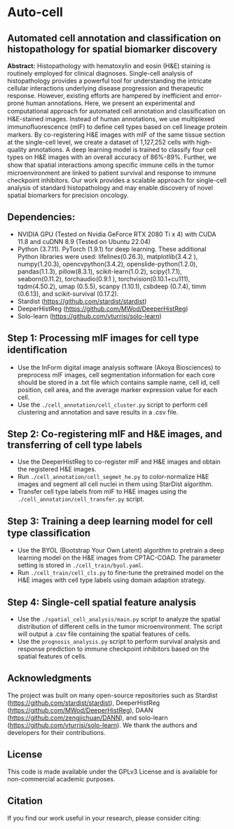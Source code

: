 Auto-cell  
===========
## Automated cell annotation and classification on histopathology for spatial biomarker discovery

**Abstract:** Histopathology with hematoxylin and eosin (H&E) staining is routinely employed for clinical diagnoses. Single-cell analysis of histopathology provides a powerful tool for understanding the intricate cellular interactions underlying disease progression and therapeutic response. However, existing efforts are hampered by inefficient and error-prone human annotations. Here, we present an experimental and computational approach for automated cell annotation and classiﬁcation on H&E-stained images. Instead of human annotations, we use multiplexed immunoﬂuorescence (mIF) to deﬁne cell types based on cell lineage protein markers. By co-registering H&E images with mIF of the same tissue section at the single-cell level, we create a dataset of 1,127,252 cells with high-quality annotations. A deep learning model is trained to classify four cell types on H&E images with an overall accuracy of 86%-89%. Further, we show that spatial interactions among speciﬁc immune cells in the tumor microenvironment are linked to patient survival and response to immune checkpoint inhibitors. Our work provides a scalable approach for single-cell analysis of standard histopathology and may enable discovery of novel spatial biomarkers for precision oncology.

## Dependencies:
* NVIDIA GPU (Tested on Nvidia GeForce RTX 2080 Ti x 4) with CUDA 11.8 and cuDNN 8.9 (Tested on Ubuntu 22.04)
* Python (3.7.11). PyTorch (1.9.1) for deep learning. These additional Python libraries were used: lifelines(0.26.3), matplotlib(3.4.2 ), numpy(1.20.3), opencvpython(3.4.2), openslide-python(1.2.0), pandas(1.1.3), pillow(8.3.1), scikit-learn(1.0.2), scipy(1.7.1), seaborn(0.11.2), torchaudio(0.9.1 ), torchvision(0.10.1+cu111), tqdm(4.50.2), umap (0.5.5), scanpy (1.10.1), csbdeep (0.7.4), timm (0.6.13), and scikit-survival (0.17.2).
* Stardist (https://github.com/stardist/stardist)
* DeeperHistReg (https://github.com/MWod/DeeperHistReg)
* Solo-learn (https://github.com/vturrisi/solo-learn)

## Step 1: Processing mIF images for cell type identiﬁcation
* Use the InForm digital image analysis software (Akoya Biosciences) to preprocess mIF images, cell segmentation information for each core should be stored in a .txt file which contains sample name, cell id, cell position, cell area, and the average marker expression value for each cell.
* Use the `./cell_annotation/cell_cluster.py` script to perform cell clustering and annotation and save results in a .csv file.

## Step 2: Co-registering mIF and H&E images, and transferring of cell type labels
* Use the DeeperHistReg to co-register mIF and H&E images and obtain the registered H&E images.
* Run `./cell_annotation/cell_segmet_he.py` to color-normalize H&E images and segment all cell nuclei in them using StarDist algorithm.
* Transfer cell type labels from mIF to H&E images using the `./cell_annotation/cell_transfer.py` script.

## Step 3: Training a deep learning model for cell type classiﬁcation
* Use the BYOL (Bootstrap Your Own Latent) algorithm to pretrain a deep learning model on the H&E images from CPTAC-COAD. The parameter setting is stored in `./cell_train/byol.yaml`.
* Run `./cell_train/cell_cls.py` to fine-tune the pretrained model on the H&E images with cell type labels using domain adaption strategy.

## Step 4: Single-cell spatial feature analysis
* Use the `./spatial_cell_analysis/main.py` script to analyze the spatial distribution of different cells in the tumor microenvironment. The script will output a .csv file containing the spatial features of cells.
* Use the `prognosis_analysis.py` script to perform survival analysis and response prediction to immune checkpoint inhibitors based on the spatial features of cells.

## Acknowledgments
The project was built on many open-source repositories such as Stardist (https://github.com/stardist/stardist), DeeperHistReg (https://github.com/MWod/DeeperHistReg), DAAN (https://github.com/zengjichuan/DANN), and solo-learn (https://github.com/vturrisi/solo-learn). We thank the authors and developers for their contributions.
## License
This code is made available under the GPLv3 License and is available for non-commercial academic purposes.
## Citation
If you find our work useful in your research, please consider citing:



